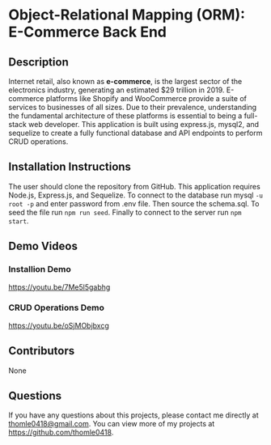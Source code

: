 # Object-Relational Mapping (ORM): E-Commerce Back End

## Description

Internet retail, also known as **e-commerce**, is the largest sector of the electronics industry, generating an estimated $29 trillion in 2019. E-commerce platforms like Shopify and WooCommerce provide a suite of services to businesses of all sizes. Due to their prevalence, understanding the fundamental architecture of these platforms is essential to being a full-stack web developer. This application is built using express.js, mysql2, and sequelize to create a fully functional database and API endpoints to perform CRUD operations. 

## Installation Instructions
The user should clone the repository from GitHub. This application requires Node.js, Express.js, and Sequelize. To connect to the database run mysql `-u root -p` and enter password from .env file. Then source the schema.sql. To seed the file run `npm run seed`. Finally to connect to the server run `npm start`.

## Demo Videos

### Installion Demo
https://youtu.be/7Me5l5gabhg

### CRUD Operations Demo
https://youtu.be/oSjMObjbxcg

## Contributors
None

## Questions
If you have any questions about this projects, please contact me directly at thomle0418@gmail.com. You can view more of my projects at https://github.com/thomle0418.

